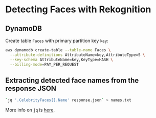 # Detecting Faces with Rekognition

## DynamoDB

Create table `Faces` with primary partition key `key`:

```sh
aws dynamodb create-table --table-name Faces \
  --attribute-definitions AttributeName=key,AttributeType=S \
  --key-schema AttributeName=key,KeyType=HASH \
  --billing-mode=PAY_PER_REQUEST
```

## Extracting detected face names from the response JSON

```sh
`jq '.CelebrityFaces[].Name' response.json` > names.txt
```

More info on `jq` is [here](https://stedolan.github.io/jq/).